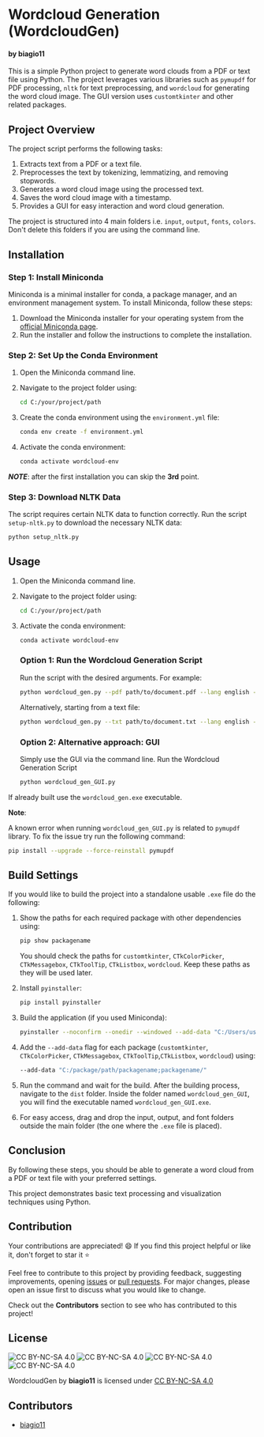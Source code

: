 # Wordcloud Generation (WordcloudGen)

#### by biagio11

This is a simple Python project to generate word clouds from a PDF or text file using Python. The project leverages various libraries such as `pymupdf` for PDF processing, `nltk` for text preprocessing, and `wordcloud` for generating the word cloud image. The GUI version uses `customtkinter` and other related packages.

## Project Overview

The project script performs the following tasks:

1. Extracts text from a PDF or a text file.
2. Preprocesses the text by tokenizing, lemmatizing, and removing stopwords.
3. Generates a word cloud image using the processed text.
4. Saves the word cloud image with a timestamp.
5. Provides a GUI for easy interaction and word cloud generation.

The project is structured into 4 main folders i.e. `input`, `output`, `fonts`, `colors`. Don't delete this folders if you are using the command line.

## Installation

### Step 1: Install Miniconda

Miniconda is a minimal installer for conda, a package manager, and an environment management system. To install Miniconda, follow these steps:

1. Download the Miniconda installer for your operating system from the [official Miniconda page](https://docs.conda.io/en/latest/miniconda.html).
2. Run the installer and follow the instructions to complete the installation.

### Step 2: Set Up the Conda Environment

1. Open the Miniconda command line.

2. Navigate to the project folder using:
   
   ```bash
   cd C:/your/project/path
   ```

3. Create the conda environment using the `environment.yml` file:
   
   ```bash
   conda env create -f environment.yml
   ```

4. Activate the conda environment:
   
   ```bash
   conda activate wordcloud-env
   ```

***NOTE***: after the first installation you can skip the **3rd** point.

### Step 3: Download NLTK Data

The script requires certain NLTK data to function correctly.
Run the script `setup-nltk.py` to download the necessary NLTK data:

```bash
python setup_nltk.py
```

## Usage

1. Open the Miniconda command line.

2. Navigate to the project folder using:
   
   ```bash
   cd C:/your/project/path
   ```

3. Activate the conda environment:
   
   ```bash
   conda activate wordcloud-env
   ```
   
   ### Option 1: Run the Wordcloud Generation Script
   
   Run the script with the desired arguments. For example:
   
   ```bash
   python wordcloud_gen.py --pdf path/to/document.pdf --lang english --exclude word1 word2 word3 --color_file path/to/colors.json --width 1920 --height 1080 --background white --font path/to/font.ttf
   ```
   
   Alternatively, starting from a text file:
   
   ```bash
   python wordcloud_gen.py --txt path/to/document.txt --lang english --exclude word1 word2 word3 --color_file path/to/colors.json --width 1920 --height 1080 --background white --font path/to/font.ttf
   ```
   
   ### Option 2: Alternative approach: GUI
   
   Simply use the GUI via the command line.
   Run the Wordcloud Generation Script
   
   ```bash
   python wordcloud_gen_GUI.py
   ```

If already built use the `wordcloud_gen.exe` executable.

**Note**:

A known error when running `wordcloud_gen_GUI.py` is related to `pymupdf` library. To fix the issue try run the following command:

```bash
pip install --upgrade --force-reinstall pymupdf
```

## Build Settings

If you would like to build the project into a standalone usable `.exe` file do the following:

1. Show the paths for each required package with other dependencies using:
   
   ```bash
   pip show packagename
   ```
   
   You should check the paths for `customtkinter`, `CTkColorPicker`, `CTkMessagebox`, `CTkToolTip`, `CTkListbox`, `wordcloud`. Keep these paths as they will be used later.

2. Install `pyinstaller`:
   
   ```bash
   pip install pyinstaller
   ```

3. Build the application (if you used Miniconda):
   
   ```bash
   pyinstaller --noconfirm --onedir --windowed --add-data "C:/Users/user/miniconda3/envs/wordcloud-env/Lib/site-packages/customtkinter;customtkinter/" --add-data ... wordcloud_gen_GUI.py
   ```

4. Add the `--add-data` flag for each package (`customtkinter`, `CTkColorPicker`, `CTkMessagebox`, `CTkToolTip`,`CTkListbox`, `wordcloud`) using:
   
   ```bash
   --add-data "C:/package/path/packagename;packagename/"
   ```

5. Run the command and wait for the build. After the building process, navigate to the `dist` folder. Inside the folder named `wordcloud_gen_GUI`, you will find the executable named `wordcloud_gen_GUI.exe`.

6. For easy access, drag and drop the input, output, and font folders outside the main folder (the one where the `.exe` file is placed).

## Conclusion

By following these steps, you should be able to generate a word cloud from a PDF or text file with your preferred settings.

This project demonstrates basic text processing and visualization techniques using Python.

## Contribution

Your contributions are appreciated! :smile:
If you find this project helpful or like it, don't forget to star it :star:

Feel free to contribute to this project by providing feedback, suggesting improvements, opening [issues](https://github.com/biagio11/WordcloudGen/issues) or [pull requests](https://github.com/biagio11/WordcloudGen/pulls).
For major changes, please open an issue first to discuss what you would like to change.

Check out the **Contributors** section to see who has contributed to this project!

## License

![CC BY-NC-SA 4.0](https://mirrors.creativecommons.org/presskit/icons/cc.svg?ref=chooser-v1) ![CC BY-NC-SA 4.0](https://mirrors.creativecommons.org/presskit/icons/by.svg?ref=chooser-v1) ![CC BY-NC-SA 4.0](https://mirrors.creativecommons.org/presskit/icons/nc.svg?ref=chooser-v1) ![CC BY-NC-SA 4.0](https://mirrors.creativecommons.org/presskit/icons/sa.svg?ref=chooser-v1)

WordcloudGen by **biagio11** is licensed under [CC BY-NC-SA 4.0](https://creativecommons.org/licenses/by-nc-sa/4.0/?ref=chooser-v1)

## Contributors

- [biagio11](https://github.com/biagio11)
